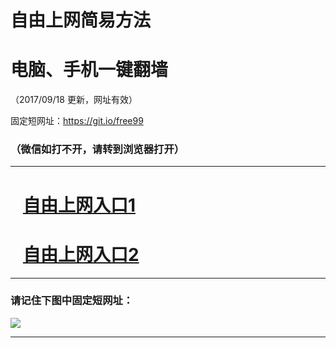 ﻿# 自由上网简易方法

# 电脑、手机一键翻墙

（2017/09/18 更新，网址有效）

固定短网址：https://git.io/free99

### （微信如打不开，请转到浏览器打开）


***





# &nbsp;&nbsp; <a href="http://ft2853728912.fwq-tz1005.info/fwqtz01.html?t=091800120120 " target="_blank">自由上网入口1</a>
# &nbsp;&nbsp; <a href="http://ft251132360.fwq-tz1006.info/fwqtz02.html?t=091800128415 " target="_blank">自由上网入口2</a>
***

### 请记住下图中固定短网址：

<img src="https://s3-us-west-2.amazonaws.com/fwq-1001/yjfq-20170905okok.png" /> 


***

